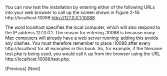 You can now test the installation by entering either of the following URLs into your
web browser to call up the screen shown in Figure 2-18:
 http://localhost:10088
 http://127.0.0.1:10088

The word localhost specifies the local computer, which will also respond to the IP
address 127.0.0.1. The reason for entering :10088 is because many Mac computers will
already have a web server running: adding this avoids any clashes. You must therefore
remember to place :10088 after every http://localhost for all examples in this book. So,
for example, if the filename test.php is being used, you would call it up from the browser
using the URL http://localhost:10088/test.php.

[Previous] [Next]
